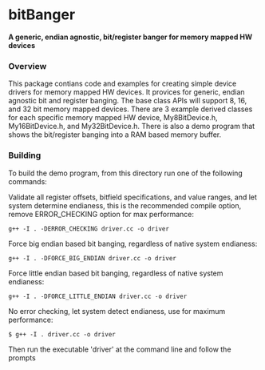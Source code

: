 # bitBanger
**A generic, endian agnostic, bit/register banger for memory mapped HW devices**

<a name="overview"></a>
### Overview
This package contians code and examples for creating simple device drivers
for memory mapped HW devices.  It provices for generic, endian agnostic bit
and register banging.  The base class APIs will support 8, 16, and 32 bit
memory mapped devices.  There are 3 example derived classes for each specific
memory mapped HW device, My8BitDevice.h, My16BitDevice.h, and My32BitDevice.h.
There is also a demo program that shows the bit/register banging into a RAM
based memory buffer.

<a name="building"></a>
### Building
To build the demo program, from this directory run one of the following commands:

Validate all register offsets, bitfield specifications, and value ranges,
and let system determine endianess, this is the recommended compile option,
remove ERROR_CHECKING option for max performance:

`g++ -I . -DERROR_CHECKING driver.cc -o driver`

Force big endian based bit banging, regardless of native system endianess:

`g++ -I . -DFORCE_BIG_ENDIAN driver.cc -o driver`

Force little endian based bit banging, regardless of native system endianess:

`g++ -I . -DFORCE_LITTLE_ENDIAN driver.cc -o driver`

No error checking, let system detect endianess, use for maximum performance:

`$ g++ -I . driver.cc -o driver`

Then run the executable 'driver' at the command line and follow the prompts


